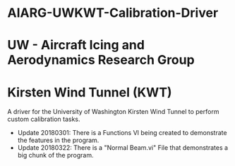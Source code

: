 # AIARG-UWKWT-Calibration-Driver
# UW - Aircraft Icing and Aerodynamics Research Group
# Kirsten Wind Tunnel (KWT)



A driver for the University of Washington Kirsten Wind Tunnel to perform custom calibration tasks. 

* Update 20180301: There is a Functions VI being created to demonstrate the features in the program.
* Update 20180322: There is a "Normal Beam.vi" File that demonstrates a big chunk of the program.
